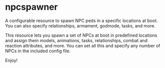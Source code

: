 # npcspawner
A configurable resource to spawn NPC peds in a specific locations at boot.  You can also specify relationships, armament, godmode, tasks, and more.

This resource lets you spawn a set of NPCs at boot in predefined locations and assign them models, animations, tasks, relationships, combat and reaction attributes, and more.  You can set all this and specify any number of NPCs in the included config file.

Enjoy!
